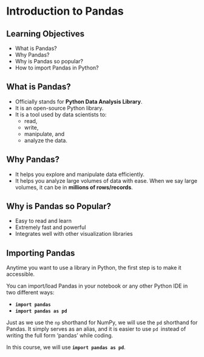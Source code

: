 # Introduction to Pandas

## Learning Objectives

* What is Pandas?
* Why Pandas?
* Why is Pandas so popular?
* How to import Pandas in Python?

## What is Pandas?

* Officially stands for **Python Data Analysis Library**.
* It is an open-source Python library.
* It is a tool used by data scientists to:
  * read,
  * write,
  * manipulate, and
  * analyze the data.

## Why Pandas?

* It helps you explore and manipulate data efficiently.
* It helps you analyze large volumes of data with ease. When we say large volumes, it can be in **millions of rows/records**.

## Why is Pandas so Popular?

* Easy to read and learn
* Extremely fast and powerful
* Integrates well with other visualization libraries

## Importing Pandas

Anytime you want to use a library in Python, the first step is to make it accessible.

You can import/load Pandas in your notebook or any other Python IDE in two different ways:

* **`import pandas`**
* **`import pandas as pd`**

Just as we use the `np` shorthand for NumPy, we will use the `pd` shorthand for Pandas. It simply serves as an alias, and it is easier to use `pd `instead of writing the full form ‘pandas’ while coding.

In this course, we will use **`import pandas as pd`**.